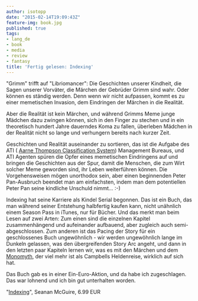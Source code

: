 ```yaml
---
author: isotopp
date: "2015-02-14T19:09:43Z"
feature-img: book.jpg
published: true
tags:
- lang_de
- book
- media
- review
- fantasy
title: 'Fertig gelesen: Indexing'
---
```

"Grimm" trifft auf "Libriomancer": Die Geschichten unserer Kindheit, die Sagen unserer Vorväter, die Märchen der Gebrüder Grimm sind wahr. Oder können es ständig werden. Denn wenn wir nicht aufpassen, kommt es zu einer memetischen Invasion, dem Eindringen der Märchen in die Realität.

Aber die Realität ist kein Märchen, und während Grimms Meme junge Mädchen dazu zwingen können, sich in den Finger zu stechen und in ein theoretisch hundert Jahre dauerndes Koma zu fallen, überleben Mädchen in der Realität nicht so lange und verhungern bereits nach kurzer Zeit.

Geschichten und Realität auseinander zu sortieren, das ist die Aufgabe des ATI (
[Aarne Thompson Classification System](http://en.wikipedia.org/wiki/Aarne%E2%80%93Thompson_classification_system)) Management Bureaus, und ATI Agenten spüren die Opfer eines memetischen Eindringens auf und bringen die Geschichten aus der Spur, damit die Menschen, die zum Wirt solcher Meme geworden sind, ihr Leben weiterführen können. Die Vorgehensweisen mögen unorthodox sein, aber einen beginnenden Peter Pan-Ausbruch beendet man am einfachsten, indem man dem potentiellen Peter Pan seine kindliche Unschuld nimmt... :-)

Indexing hat seine Karriere als Kindel Serial begonnen. Das ist ein Buch, das man während seiner Entstehung halbfertig kaufen kann, nicht unähnlich einem Season Pass in iTunes, nur für Bücher. Und das merkt man beim Lesen auf zwei Arten: Zum einen sind die einzelnen Kapitel zusammenhängend und aufeinander aufbauend, aber zugleich auch semi-abgeschlossen. Zum anderen ist das Pacing der Story für ein geschlossenes Buch ungewöhnlich - wir werden ungewöhnlich lange im Dunkeln gelassen, was den übergreifenden Story Arc angeht, und dann in den letzten paar Kapiteln lernen wir, was es mit den Märchen und dem
[Monomyth](http://en.wikipedia.org/wiki/Monomyth), der viel mehr ist als Campbells Heldenreise, wirklich auf sich hat.

Das Buch gab es in einer Ein-Euro-Aktion, und da habe ich zugeschlagen. Das war lohnend und ich bin gut unterhalten worden.

"[Indexing](https://www.amazon.de/Indexing-Seanan-McGuire-ebook/dp/B00CDXPL3I)", Seanan McGuire, 6.99 EUR
